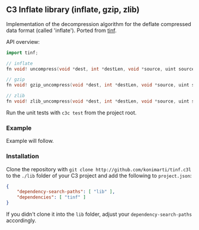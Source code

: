 ## C3 Inflate library (inflate, gzip, zlib)

Implementation of the decompression algorithm for the deflate compressed data
format (called 'inflate'). Ported from [tinf](https://github.com/jibsen/tinf).

API overview:
```cpp
import tinf;

// inflate
fn void! uncompress(void *dest, int *destLen, void *source, uint sourceLen)

// gzip
fn void! gzip_uncompress(void *dest, int *destLen, void *source, uint sourceLen)

// zlib
fn void! zlib_uncompress(void *dest, int *destLen, void *source, uint sourceLen)
```

Run the unit tests with `c3c test` from the project root.

### Example

Example will follow.

### Installation

Clone the repository with
```git clone http://github.com/konimarti/tinf.c3l```
to the `./lib` folder of your C3 project and add the following to
`project.json`:

```json
{
    "dependency-search-paths": [ "lib" ],
    "dependencies": [ "tinf" ]
}
```

If you didn't clone it into the `lib` folder, adjust your
`dependency-search-paths` accordingly.
